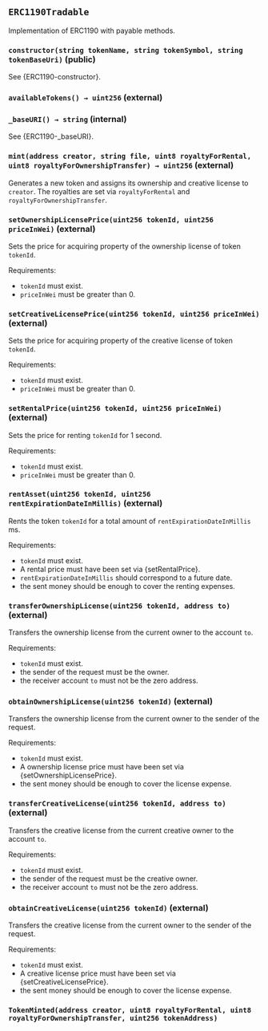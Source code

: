 ## `ERC1190Tradable`



Implementation of ERC1190 with payable methods.


### `constructor(string tokenName, string tokenSymbol, string tokenBaseUri)` (public)



See {ERC1190-constructor}.

### `availableTokens() → uint256` (external)





### `_baseURI() → string` (internal)

See {ERC1190-_baseURI}.



### `mint(address creator, string file, uint8 royaltyForRental, uint8 royaltyForOwnershipTransfer) → uint256` (external)



Generates a new token and assigns its ownership and creative
license to `creator`.
The royalties are set via `royaltyForRental` and `royaltyForOwnershipTransfer`.

### `setOwnershipLicensePrice(uint256 tokenId, uint256 priceInWei)` (external)



Sets the price for acquiring property of the ownership license of token
`tokenId`.

Requirements:

- `tokenId` must exist.
- `priceInWei` must be greater than 0.

### `setCreativeLicensePrice(uint256 tokenId, uint256 priceInWei)` (external)



Sets the price for acquiring property of the creative license of token
`tokenId`.

Requirements:

- `tokenId` must exist.
- `priceInWei` must be greater than 0.

### `setRentalPrice(uint256 tokenId, uint256 priceInWei)` (external)



Sets the price for renting `tokenId` for 1 second.

Requirements:

- `tokenId` must exist.
- `priceInWei` must be greater than 0.

### `rentAsset(uint256 tokenId, uint256 rentExpirationDateInMillis)` (external)



Rents the token `tokenId` for a total amount of `rentExpirationDateInMillis` ms.

Requirements:

- `tokenId` must exist.
- A rental price must have been set via {setRentalPrice}.
- `rentExpirationDateInMillis` should correspond to a future date.
- the sent money should be enough to cover the renting expenses.

### `transferOwnershipLicense(uint256 tokenId, address to)` (external)



Transfers the ownership license from the current owner to the account `to`.

Requirements:

- `tokenId` must exist.
- the sender of the request must be the owner.
- the receiver account `to` must not be the zero address.

### `obtainOwnershipLicense(uint256 tokenId)` (external)



Transfers the ownership license from the current owner to the sender of the request.

Requirements:

- `tokenId` must exist.
- A ownership license price must have been set via {setOwnershipLicensePrice}.
- the sent money should be enough to cover the license expense.

### `transferCreativeLicense(uint256 tokenId, address to)` (external)



Transfers the creative license from the current creative owner to the account `to`.

Requirements:

- `tokenId` must exist.
- the sender of the request must be the creative owner.
- the receiver account `to` must not be the zero address.

### `obtainCreativeLicense(uint256 tokenId)` (external)



Transfers the creative license from the current owner to the sender of the request.

Requirements:

- `tokenId` must exist.
- A creative license price must have been set via {setCreativeLicensePrice}.
- the sent money should be enough to cover the license expense.


### `TokenMinted(address creator, uint8 royaltyForRental, uint8 royaltyForOwnershipTransfer, uint256 tokenAddress)`







